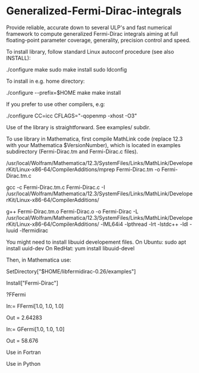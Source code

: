 # Generalized-Fermi-Dirac-integrals
Provide reliable, accurate down to several ULP's and fast numerical framework to compute generalized Fermi-Dirac integrals aiming at full floating-point parameter coverage, generality, precision control and speed.


To install library, follow standard
Linux autoconf procedure (see also INSTALL):

./configure
make
sudo make install
sudo ldconfig

To install in e.g. home directory:

./configure --prefix=$HOME
make
make install


If you prefer to use other compilers, e.g:

./configure CC=icc CFLAGS="-qopenmp -xhost -O3"


Use of the library is straightforward. See examples/ subdir. 

To use library in Mathematica, first compile MathLink code (replace 12.3 with your Mathematica $VersionNumber),
 which is located in examples subdirectory (Fermi-Dirac.tm and Fermi-Dirac.c files). 

/usr/local/Wolfram/Mathematica/12.3/SystemFiles/Links/MathLink/DeveloperKit/Linux-x86-64/CompilerAdditions/mprep Fermi-Dirac.tm -o Fermi-Dirac.tm.c

gcc -c Fermi-Dirac.tm.c Fermi-Dirac.c -I /usr/local/Wolfram/Mathematica/12.3/SystemFiles/Links/MathLink/DeveloperKit/Linux-x86-64/CompilerAdditions/

g++ Fermi-Dirac.tm.o Fermi-Dirac.o -o Fermi-Dirac -L /usr/local/Wolfram/Mathematica/12.3/SystemFiles/Links/MathLink/DeveloperKit/Linux-x86-64/CompilerAdditions/ -lML64i4 -lpthread -lrt -lstdc++ -ldl -luuid -lfermidirac

You might need to install libuuid developement files. 
On Ubuntu:
sudo apt install uuid-dev
On RedHat:
yum install libuuid-devel

Then, in Mathematica use:

SetDirectory["$HOME/libfermidirac-0.26/examples"]

Install["Fermi-Dirac"]

?FFermi

In:= FFermi[1.0, 1.0, 1.0]

Out = 2.64283

In:= GFermi[1.0, 1.0, 1.0]

Out = 58.676


Use in Fortran


Use in Python
